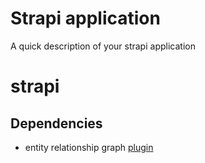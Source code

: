 # Strapi application

A quick description of your strapi application

# strapi

## Dependencies

- entity relationship graph [plugin](https://github.com/node-vision/strapi-plugin-entity-relationship-chart)
